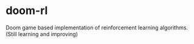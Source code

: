 # doom-rl
Doom game based implementation of reinforcement learning algorithms. (Still
learning and improving)
